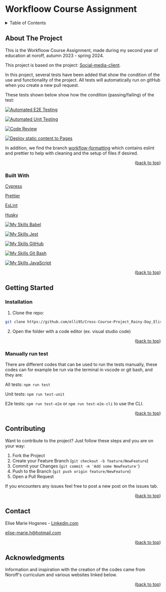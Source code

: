 <a name="readme-top"></a>

# Workfloow Course Assignment

<!-- TABLE OF CONTENTS -->
<details>
  <summary>Table of Contents</summary>
  <ol>
    <li>
      <a href="#about-the-project">About The Project</a>
    <ul>
        <li><a href="#built-with">Built With</a></li>
      </ul> 
    </li>
    <li>
      <a href="#getting-started">Getting Started</a>
      <ul>
        <li><a href="#Installation">Installation</a></li>
        <li><a href="#Manually-run-test">Manually run test</a></li>
      </ul>
    </li>
    <li><a href="#Contributing">Contributing</a></li>
    <li><a href="#contact">Contact</a></li>
    <li><a href="#acknowledgments">Acknowledgments</a></li>
  </ol>
</details>

<!-- ABOUT THE PROJECT -->

## About The Project

This is the Workfloow Course Assignment, made during my second year of education at noroff, autumn 2023 - spring 2024.

This project is based on the project: [Social-media-client](https://github.com/NoroffFEU/social-media-client).

In this project, several tests have been added that show the condition of the use and functionality of the project. All tests will automatically run on gitHub when you create a new pull request.

These tests shown below show how the condition (passing/failing) of the test:

[![Automated E2E Testing](https://github.com/elli95/Workflow-CA/actions/workflows/e2e-test.yml/badge.svg)](https://github.com/elli95/Workflow-CA/actions/workflows/e2e-test.yml)

[![Automated Unit Testing](https://github.com/elli95/Workflow-CA/actions/workflows/unit-test.yml/badge.svg)](https://github.com/elli95/Workflow-CA/actions/workflows/unit-test.yml)

[![Code Review](https://github.com/elli95/Workflow-CA/actions/workflows/gpt.yml/badge.svg)](https://github.com/elli95/Workflow-CA/actions/workflows/gpt.yml)

[![Deploy static content to Pages](https://github.com/elli95/Workflow-CA/actions/workflows/pages.yml/badge.svg)](https://github.com/elli95/Workflow-CA/actions/workflows/pages.yml)

In addition, we find the branch [workflow-formatting](https://github.com/elli95/Workflow-CA/tree/workflow-formatting) which contains eslint and prettier to help with cleaning and the setup of files if desired.

<p align="right">(<a href="#readme-top">back to top</a>)</p>

### Built With

[Cypress](https://www.cypress.io/)

[Prettier](https://prettier.io/)

[EsLint](https://eslint.org/)

[Husky](https://github.com/typicode/husky)

[![My Skills](https://skillicons.dev/icons?i=babel) Babel](https://babeljs.io/)

[![My Skills](https://skillicons.dev/icons?i=jest) Jest](https://jestjs.io/)

[![My Skills](https://skillicons.dev/icons?i=github) GitHub](https://github.com/)

[![My Skills](https://skillicons.dev/icons?i=git) Git Bash](https://git-scm.com/)

[![My Skills](https://skillicons.dev/icons?i=js) JavaScript](https://developer.mozilla.org/en-US/docs/Web/JavaScript)

<p align="right">(<a href="#readme-top">back to top</a>)</p>

<!-- GETTING STARTED -->

## Getting Started

### Installation

1. Clone the repo:

```bash
git clone https://github.com/elli95/Cross-Course-Project_Rainy-Day_Elise-Marie-Hogsnes
```

2. Open the folder with a code editor (ex. visual studio code)

<p align="right">(<a href="#readme-top">back to top</a>)</p>

### Manually run test

There are different codes that can be used to run the tests manually, these codes can for example be run via the terminal in vscode or git bash, and they are:

All tests: `npm run test`

Unit tests: `npm run test-unit`

E2e tests: `npm run test-e2e` or `npm run test-e2e-cli` to use the CLI.

<p align="right">(<a href="#readme-top">back to top</a>)</p>

<!-- Contributing -->

## Contributing

Want to contribute to the project?
Just follow these steps and you are on your way:

1. Fork the Project
2. Create your Feature Branch (`git checkout -b feature/NewFeature`)
3. Commit your Changes (`git commit -m 'Add some NewFeature'`)
4. Push to the Branch (`git push origin feature/NewFeature`)
5. Open a Pull Request

If you encounters any issues feel free to post a new post on the issues tab.

<p align="right">(<a href="#readme-top">back to top</a>)</p>

<!-- CONTACT -->

## Contact

Elise Marie Hogsnes - [Linkedin.com](https://www.linkedin.com/in/elise-marie-hogsnes-77b13b1aa/)

[elise-marie.h@hotmail.com](mailto:elise-marie.h@hotmail.com)

<p align="right">(<a href="#readme-top">back to top</a>)</p>

<!-- ACKNOWLEDGMENTS -->

## Acknowledgments

Information and inspiration with the creation of the codes came from Noroff's curriculum and various websites linked below.

<p align="right">(<a href="#readme-top">back to top</a>)</p>
